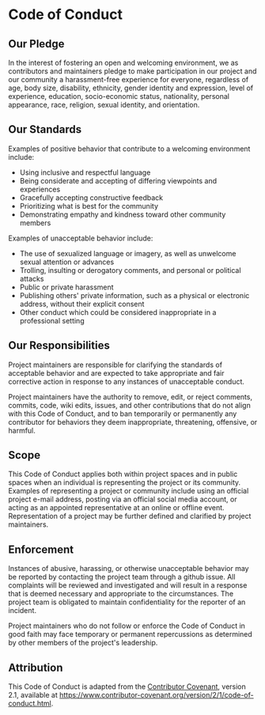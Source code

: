 # Code of Conduct

## Our Pledge

In the interest of fostering an open and welcoming environment, we as contributors and maintainers pledge to make participation in our project and our community a harassment-free experience for everyone, regardless of age, body size, disability, ethnicity, gender identity and expression, level of experience, education, socio-economic status, nationality, personal appearance, race, religion, sexual identity, and orientation.

## Our Standards

Examples of positive behavior that contribute to a welcoming environment include:

- Using inclusive and respectful language
- Being considerate and accepting of differing viewpoints and experiences
- Gracefully accepting constructive feedback
- Prioritizing what is best for the community
- Demonstrating empathy and kindness toward other community members

Examples of unacceptable behavior include:

- The use of sexualized language or imagery, as well as unwelcome sexual attention or advances
- Trolling, insulting or derogatory comments, and personal or political attacks
- Public or private harassment
- Publishing others' private information, such as a physical or electronic address, without their explicit consent
- Other conduct which could be considered inappropriate in a professional setting

## Our Responsibilities

Project maintainers are responsible for clarifying the standards of acceptable behavior and are expected to take appropriate and fair corrective action in response to any instances of unacceptable conduct.

Project maintainers have the authority to remove, edit, or reject comments, commits, code, wiki edits, issues, and other contributions that do not align with this Code of Conduct, and to ban temporarily or permanently any contributor for behaviors they deem inappropriate, threatening, offensive, or harmful.

## Scope

This Code of Conduct applies both within project spaces and in public spaces when an individual is representing the project or its community. Examples of representing a project or community include using an official project e-mail address, posting via an official social media account, or acting as an appointed representative at an online or offline event. Representation of a project may be further defined and clarified by project maintainers.

## Enforcement

Instances of abusive, harassing, or otherwise unacceptable behavior may be reported by contacting the project team through a github issue. All complaints will be reviewed and investigated and will result in a response that is deemed necessary and appropriate to the circumstances. The project team is obligated to maintain confidentiality for the reporter of an incident.

Project maintainers who do not follow or enforce the Code of Conduct in good faith may face temporary or permanent repercussions as determined by other members of the project's leadership.

## Attribution

This Code of Conduct is adapted from the [Contributor Covenant](https://contributor-covenant.org), version 2.1, available at https://www.contributor-covenant.org/version/2/1/code-of-conduct.html.
